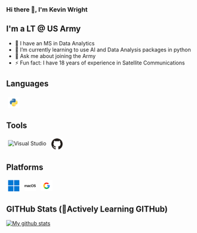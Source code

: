 ### Hi there 👋,  I'm Kevin Wright

## I'm a LT @ US Army

- 📰 I have an MS in Data Analytics
- 🌱 I’m currently learning to use AI and Data Analysis packages in python
- 💬 Ask me about joining the Army
- ⚡ Fun fact: I have 18 years of experience in Satellite Communications

## Languages 
<img src="https://raw.githubusercontent.com/github/explore/80688e429a7d4ef2fca1e82350fe8e3517d3494d/topics/python/python.png" alt="Python" align="center" height="30px" style="padding: 5px;">

## Tools
<img src="https://visualstudio.microsoft.com/wp-content/uploads/2019/06/BrandVisualStudioWin2019-3.svg" alt="Visual Studio" align="righ" height="30px" style="padding: 5px;">
<img src="https://raw.githubusercontent.com/github/explore/89bdd9644f44d1b12180fd512b95574fe4c54617/topics/github-api/github-api.png" alt="GitHub" align="center" height="30px" style="padding: 5px;">


## Platforms
<img src="https://raw.githubusercontent.com/github/explore/80688e429a7d4ef2fca1e82350fe8e3517d3494d/topics/windows/windows.png" alt="Windows" align="center" height="30px" style="padding: 5px;">
<img src="https://raw.githubusercontent.com/github/explore/80688e429a7d4ef2fca1e82350fe8e3517d3494d/topics/macos/macos.png" alt="MacOS" align="center" height="30px" style="padding: 5px;">
<img src="https://raw.githubusercontent.com/github/explore/80688e429a7d4ef2fca1e82350fe8e3517d3494d/topics/google/google.png" alt="Google Cloud" align="center" height="30px" style="padding: 5px;">


## GITHub Stats (🌱Actively Learning GITHub)

[![My github stats](https://github-readme-stats.vercel.app/api?username=LTWright)](https://github.com/anuraghazra/github-readme-stats)
